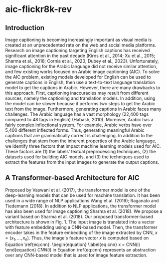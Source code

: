 # aic-flickr8k-rev
## Introduction
Image captioning is becoming increasingly important as visual media is created at an unprecedented rate on the web and social media platforms. Research on image captioning targeting English captions has received significant attention in the past decade (Kiros et al., 2014; Xu et al., 2015; Sharma et al., 2018; Cornia et al., 2020; Dubey et al., 2023). Unfortunately, image captioning for the Arabic language did not receive similar attention, and few existing works focused on Arabic image captioning (AIC). To solve the AIC problem, existing models developed for English can be used to generate captions in English, then use a text-to-text language translation model to get the captions in Arabic. However, there are many drawbacks to this approach. First, captioning inaccuracies may result from different sources, namely the captioning and translation models. In addition, using the model can be slower because it performs two steps to get the Arabic text from the image. Furthermore, generating captions in Arabic faces many challenges. The Arabic language has a vast morphology (22,400 tags compared to 48 tags in English) (Habash, 2010). Moreover, Arabic has a fairly complex inflectional system. For example, Arabic verbs have over 5,400 different inflected forms. Thus, generating meaningful Arabic captions that are grammatically correct is challenging. In addition to the challenges that stem from the inherent properties of the Arabic language, we identify three factors that impact machine learning models used for AIC. These factors are (1) the labels’ textual preprocessing techniques, (2) the datasets used for building AIC models, and (3) the techniques used to extract the features from the input images to generate the output captions.

## A Transformer-based Architecture for AIC
Proposed by Vaswani et al. (2017), the transformer model is one of the deep-learning models that can be used for machine translation. It has been used in a wide range of NLP applications Wang et al. (2019); Raganato and Tiedemann (2018). In addition to NLP applications, the transformer model has also been used for image captioning Sharma et al. (2018). We propose a variant based on Sharma et al. (2018).
Our proposed transformer-based architecture is shown in Fig. 1. The input image is translated into a vector with feature embedding using a CNN-based model. Then, the transformer encoder takes in the feature embedding of the image extracted by CNN, $x = (x_1,..., x_n)$. Thus, the image's feature vector $x$ is computed based on Equation \ref{eq:cnn}.
\begin{equation}
\label{eq:cnn}
    x = CNN(i)
\end{equation}
$CNN(i)$ in Equation \ref{eq:cnn} represents an abstraction over any CNN-based model that is used for image feature extraction. 
